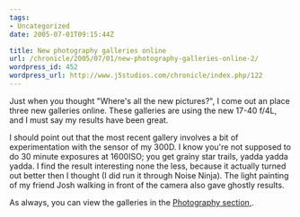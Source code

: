 ```yaml
---
tags:
- Uncategorized
date: 2005-07-01T09:15:44Z

title: New photography galleries online
url: /chronicle/2005/07/01/new-photography-galleries-online-2/
wordpress_id: 452
wordpress_url: http://www.j5studios.com/chronicle/index.php/122
---
```


Just when you thought "Where's all the new pictures?", I come out an place three new galleries online.  These galleries are using the new 17-40 f/4L, and I must say my results have been great.

I should point out that the most recent gallery involves a bit of experimentation with the sensor of my 300D.  I know you're not supposed to do 30 minute exposures at 1600ISO; you get grainy star trails, yadda yadda yadda.  I find the result interesting none the less, because it actually turned out better then I thought (I did run it through Noise Ninja).  The light painting of my friend Josh walking in front of the camera also gave ghostly results.

As always, you can view the galleries in the <a href="/photography/">Photography section,</a>.

